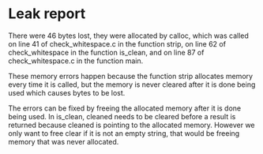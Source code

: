 # Leak report

There were 46 bytes lost, they were allocated by calloc, which was called on
line 41 of check_whitespace.c in the function strip, on line 62 of
check_whitespace in the function is_clean, and on line 87 of check_whitespace.c
in the function main.

These memory errors happen because the function strip allocates memory every
time it is called, but the memory is never cleared after it is done being used
which causes bytes to be lost.

The errors can be fixed by freeing the allocated memory after it is done being
used. In is_clean, cleaned needs to be cleared before a result is returned
because cleaned is pointing to the allocated memory. However we only want to
free clear if it is not an empty string, that would be freeing memory that was
never allocated.

